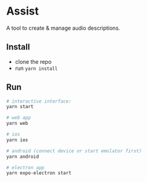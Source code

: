 # Assist

A tool to create & manage audio descriptions.

## Install

- clone the repo
- run `yarn install`

## Run

```bash
# interactive interface:
yarn start

# web app
yarn web

# ios
yarn ios

# android (connect device or start emulator first)
yarn android

# electron app
yarn expo-electron start
```
